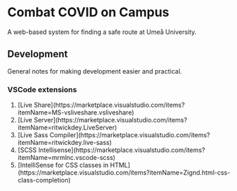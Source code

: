 # Combat COVID on Campus
A web-based system for finding a safe route at Umeå University. 

## Development
General notes for making development easier and practical.

### VSCode extensions
<ol>
    <li>[Live Share](https://marketplace.visualstudio.com/items?itemName=MS-vsliveshare.vsliveshare)</li>
    <li>[Live Server](https://marketplace.visualstudio.com/items?itemName=ritwickdey.LiveServer)</li>
    <li>[Live Sass Compiler](https://marketplace.visualstudio.com/items?itemName=ritwickdey.live-sass)</li>
    <li>[SCSS Intellisense](https://marketplace.visualstudio.com/items?itemName=mrmlnc.vscode-scss)</li>
    <li>[IntelliSense for CSS classes in HTML](https://marketplace.visualstudio.com/items?itemName=Zignd.html-css-class-completion)</li>
</ol>